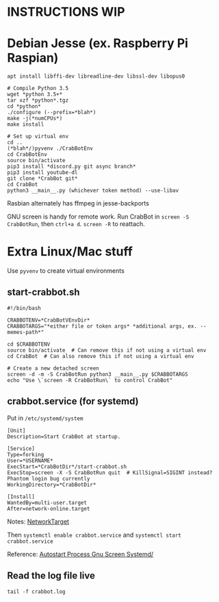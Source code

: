 # INSTRUCTIONS WIP

# Debian Jesse (ex. Raspberry Pi Raspian)
```
apt install libffi-dev libreadline-dev libssl-dev libopus0

# Compile Python 3.5
wget *python 3.5+*
tar xzf *python*.tgz
cd *python*
./configure (--prefix=*blah*)
make -j(*numCPUs*)
make install

# Set up virtual env
cd ..
(*blah*/)pyvenv ./CrabBotEnv
cd CrabBotEnv
source bin/activate
pip3 install *discord.py git async branch*
pip3 install youtube-dl
git clone *CrabBot git*
cd CrabBot
python3 __main__.py (whichever token method) --use-libav
```

Rasbian alternately has ffmpeg in jesse-backports

GNU screen is handy for remote work. Run CrabBot in `screen -S CrabBotRun`, then `ctrl+a d`. `screen -R` to reattach.

# Extra Linux/Mac stuff

Use `pyvenv` to create virtual environments

## start-crabbot.sh

```
#!/bin/bash

CRABBOTENV=*CrabBotVEnvDir*
CRABBOTARGS="*either file or token args* *additional args, ex. --memes-path*"

cd $CRABBOTENV
source bin/activate  # Can remove this if not using a virtual env
cd CrabBot  # Can also remove this if not using a virtual env

# Create a new detached screen
screen -d -m -S CrabBotRun python3 __main__.py $CRABBOTARGS
echo "Use \`screen -R CrabBotRun\` to control CrabBot"

```

## crabbot.service (for systemd)

Put in `/etc/systemd/system`

```
[Unit]
Description=Start CrabBot at startup.

[Service]
Type=forking
User=*USERNAME*
ExecStart=*CrabBotDir*/start-crabbot.sh
ExecStop=screen -X -S CrabBotRun quit  # KillSignal=SIGINT instead? Phantom login bug currently
WorkingDirectory=*CrabBotDir*

[Install]
WantedBy=multi-user.target
After=network-online.target
```

Notes: [NetworkTarget](https://www.freedesktop.org/wiki/Software/systemd/NetworkTarget/)

Then `systemctl enable crabbot.service` and `systemctl start crabbot.service`

Reference: [Autostart Process Gnu Screen Systemd/](http://www.linuxveda.com/2014/04/28/autostart-process-gnu-screen-systemd/)

## Read the log file live

`tail -f crabbot.log`
